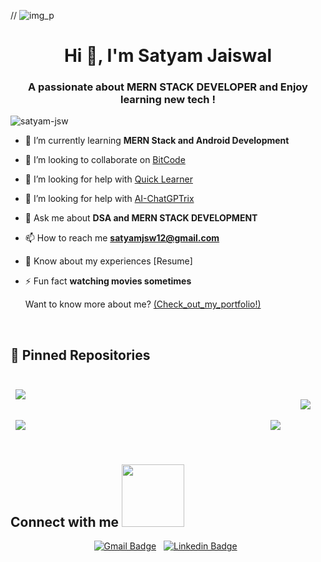 
// ![img_p](https://github.com/Satyam-jsw/Satyam-jsw/assets/96405804/c2f7a868-f697-4ec8-bde7-a081e1e0b438)

<h1 align="center">Hi 👋, I'm Satyam Jaiswal</h1>
<h3 align="center">A passionate about MERN STACK DEVELOPER and Enjoy learning new tech !</h3>

<p align="left"> <img src="https://komarev.com/ghpvc/?username=satyam-jsw&label=Profile%20views&color=0e75b6&style=flat" alt="satyam-jsw" /> </p>

- 🌱 I’m currently learning **MERN Stack and Android Development**

- 👯 I’m looking to collaborate on [BitCode](https://github.com/Satyam-jsw/Bitcode)

- 🤝 I’m looking for help with [Quick Learner](https://quicklearner-kringle-1a1140.netlify.app/)
  
- 🤝 I’m looking for help with [AI-ChatGPTrix](https://github.com/Satyam-jsw/AI-ChatGPTrix)

- 💬 Ask me about **DSA and MERN STACK DEVELOPMENT**

- 📫 How to reach me **satyamjsw12@gmail.com**

- 📄 Know about my experiences [Resume]

- ⚡ Fun fact **watching movies sometimes**

  Want to know more about me? [(Check_out_my_portfolio!)](https://welcome-to-my-profile.netlify.app/)
  
  <br>

## 📌 Pinned Repositories

<br>

<a href="https://github.com/Satyam-jsw/Bitcode">
  <img align="right" style="margin:1.5rem;" src="https://github-readme-stats.vercel.app/api/pin/?username=Satyam-jsw&repo=Bitcode&title_color=ffffff&text_color=c9cacc&icon_color=4AB197&bg_color=1A2B34" />
</a>
<a href="https://github.com/Satyam-jsw/AI-ChatGPTrix">
  <img align="center" style="margin:0.5rem" src="https://github-readme-stats.vercel.app/api/pin/?username=Satyam-jsw&repo=AI-ChatGPTrix&title_color=ffffff&text_color=c9cacc&icon_color=4AB197&bg_color=1A2B34" />
</a>


<br>
<br>

<a href="https://github.com/Satyam-jsw/yoga_form">
  <img align="center" style="margin:0.5rem" src="https://github-readme-stats.vercel.app/api/pin/?username=Satyam-jsw&repo=yoga_form&title_color=ffffff&text_color=c9cacc&icon_color=4AB197&bg_color=1A2B34" />
</a>
<a href="https://github.com/Satyam-jsw/Quick_Learner">
  <img align="right" style="margin:0.5rem" src="https://github-readme-stats.vercel.app/api/pin/?username=Satyam-jsw&repo=Quick_Learner&title_color=ffffff&text_color=c9cacc&icon_color=4AB197&bg_color=1A2B34" />
</a>

<br>
<br>

<h2> Connect with me <img src='https://raw.githubusercontent.com/ShahriarShafin/ShahriarShafin/main/Assets/handshake.gif' width="100px"> </h2>


 <p align="center">
  <a href="mailto:satyamjsw12@gmail.com"><img src="https://img.shields.io/badge/GMail-satyamjsw12-d14836?style=flat&logo=Gmail" alt="Gmail Badge"></a> &nbsp;
  <a href="https://www.linkedin.com/in/satyamjsw/"><img src="https://img.shields.io/badge/LinkedIn-satyamjsw-0077b5?style=flat&logo=LinkedIn" alt="Linkedin Badge"></a> &nbsp;
</p>
